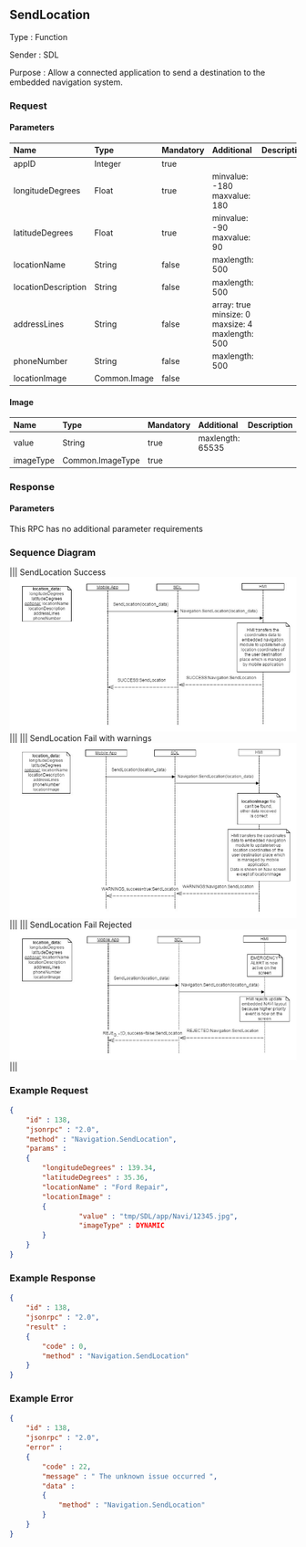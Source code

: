 ## SendLocation

Type
: Function

Sender
: SDL

Purpose
: Allow a connected application to send a destination to the embedded navigation system.

### Request

#### Parameters

|Name|Type|Mandatory|Additional|Description|
|:---|:---|:--------|:---------|:----------|
|appID|Integer|true|||
|longitudeDegrees|Float|true|minvalue: -180<br>maxvalue: 180||
|latitudeDegrees|Float|true|minvalue: -90<br>maxvalue: 90||
|locationName|String|false|maxlength: 500||
|locationDescription|String|false|maxlength: 500||
|addressLines|String|false|array: true<br>minsize: 0<br>maxsize: 4<br>maxlength: 500||
|phoneNumber|String|false|maxlength: 500||
|locationImage|Common.Image|false|||

#### Image

|Name|Type|Mandatory|Additional|Description|
|:---|:---|:--------|:---------|:----------|
|value|String|true|maxlength: 65535||
|imageType|Common.ImageType|true|||

### Response

#### Parameters

This RPC has no additional parameter requirements

### Sequence Diagram
|||
SendLocation Success
![SendLocation](./assets/SendLocationSuccess.jpg)
|||
|||
SendLocation Fail with warnings
![SendLocation](./assets/SendLocationFailWarning.jpg)
|||
|||
SendLocation Fail Rejected
![SendLocation](./assets/SendLocationFailRejected.jpg)
|||

### Example Request

```json
{
	"id" : 138,
	"jsonrpc" : "2.0",
	"method" : "Navigation.SendLocation",
	"params" :
	{
		"longitudeDegrees" : 139.34,
		"latitudeDegrees" : 35.36,
		"locationName" : "Ford Repair",
		"locationImage" :
		{
				 "value" : "tmp/SDL/app/Navi/12345.jpg",
				 "imageType" : DYNAMIC
		}
	}
}
```
### Example Response

```json
{
	"id" : 138,
	"jsonrpc" : "2.0",
	"result" :
	{
		"code" : 0,
		"method" : "Navigation.SendLocation"
	}
}
```

### Example Error

```json
{
	"id" : 138,
	"jsonrpc" : "2.0",
	"error" :
	{
		"code" : 22,
		"message" : " The unknown issue occurred ",
		"data" :
		{
			"method" : "Navigation.SendLocation"
		}
	}
}
```
